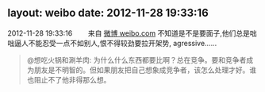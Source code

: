 layout: weibo
date: 2012-11-28 19:33:16
---
2012-11-28 19:33:16  &nbsp;&nbsp;&nbsp;&nbsp;&nbsp;&nbsp; 来自 <a href="http://weibo.com/" rel="nofollow">微博 weibo.com</a>
不知道是不是要面子,他们总是咄咄逼人不能忍受一点不如别人,恨不得较劲要拉开架势, agressive......
>  @想吃火锅和涮羊肉: 为什么什么东西都要比啊？总在竞争。要和竞争者成为朋友是不明智的。但如果朋友把自己想象成竞争者，该怎么处理才好。谁也阻止不了他非得那么想。 ​​​
